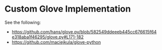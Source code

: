 # Custom Glove Implementation

See the following:
- https://github.com/hans/glove.py/blob/582549ddeeeb445cc676615f64e318aba1f46295/glove.py#L171-182
- https://github.com/maciejkula/glove-python
